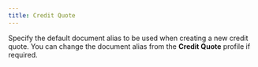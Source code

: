 ```yaml
---
title: Credit Quote
---
```



Specify the default document alias to be used when creating a new credit quote. You can change the document alias from the **Credit Quote** profile if required.
